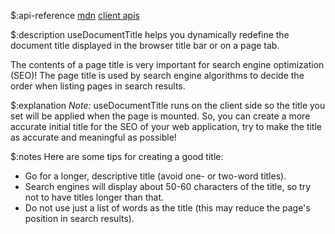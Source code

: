 $:api-reference
[mdn](https://developer.mozilla.org/en-US/docs/Web/HTML/Element/title)
[client apis](https://react.dev/reference/react-dom/client#client-apis)

$:description
useDocumentTitle helps you dynamically redefine the document title displayed in the browser title bar or on a page tab.

The contents of a page title is very important for search engine optimization (SEO)! The page title is used by search engine algorithms to decide the order when listing pages in search results.

$:explanation
*Note:* useDocumentTitle runs on the client side so the title you set will be applied when the page is mounted. So, you can create a more accurate initial title for the SEO of your web application, try to make the title as accurate and meaningful as possible!

$:notes
Here are some tips for creating a good title:
- Go for a longer, descriptive title (avoid one- or two-word titles).
- Search engines will display about 50-60 characters of the title, so try not to have titles longer than that.
- Do not use just a list of words as the title (this may reduce the page's position in search results).
